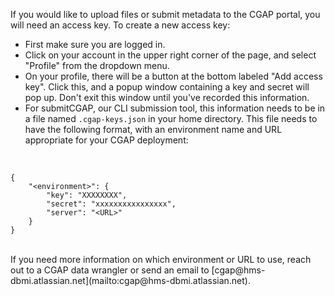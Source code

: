 If you would like to upload files or submit metadata to the 
CGAP portal, you will need an access key. To create a new 
access key: 

* First make sure you are logged in. 
* Click on your account in the upper right corner of the page,
 and select "Profile" from the dropdown menu. 
* On your profile, there will be a button at the bottom 
labeled "Add access key". Click this, and a popup window
containing a key and secret will pop up. Don't exit this 
window until you've recorded this information.
* For submitCGAP, our CLI submission tool, this information 
needs to be in a file named `.cgap-keys.json` in your home 
directory. This file needs to have the following format,
with an environment name and URL appropriate for your
CGAP deployment:

<br>

```
{
    "<environment>": {
        "key": "XXXXXXXX",
        "secret": "xxxxxxxxxxxxxxxx",
        "server": "<URL>"
    }
}
```
<br>
If you need more information on which environment or URL
to use, reach out to a CGAP data wrangler or send an email
to [cgap@hms-dbmi.atlassian.net](mailto:cgap@hms-dbmi.atlassian.net).
